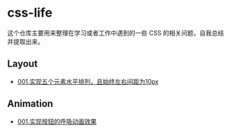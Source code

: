 # css-life

这个仓库主要用来整理在学习或者工作中遇到的一些 CSS 的相关问题，自我总结并提取出来。

## Layout

* [001.实现五个元素水平排列，且始终左右间距为10px](https://github.com/JinganGuo/css-life/issues/1)

## Animation

* [001.实现按钮的呼吸动画效果](https://github.com/jinganguo/css-life/issues/2)